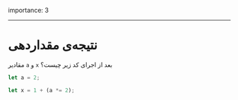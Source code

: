 importance: 3

---

# نتیجه‌ی مقداردهی

مقادیر `a` و `x` بعد از اجرای کد زیر چیست؟

```js
let a = 2;

let x = 1 + (a *= 2);
```
